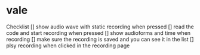 # vale

Checklist
[] show audio wave with static recording when pressed
[] read the code and start recording when pressed
[] show audioforms and time when recording
[] make sure the recording is saved and you can see it in the list
[] plsy recording when clicked in the recording page
